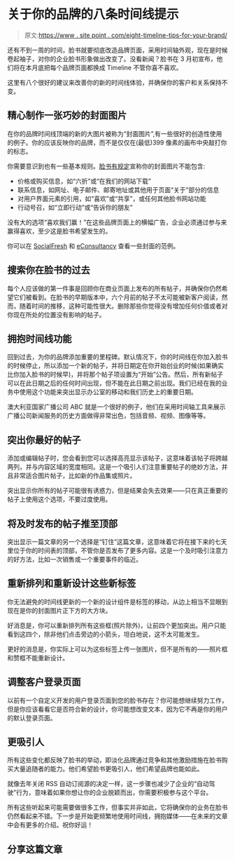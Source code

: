 # 关于你的品牌的八条时间线提示

> 原文:[https://www . site point . com/eight-timeline-tips-for-your-brand/](https://www.sitepoint.com/eight-timeline-tips-for-your-brand/)

还有不到一周的时间，脸书就要彻底改造品牌页面，采用时间轴外观，现在是时候卷起袖子，对你的企业脸书形象做出改变了。没看新闻？脸书在 3 月初宣布，他们将在本月底把每个品牌页面都换成 Timeline 不管你喜不喜欢。

这里有八个很好的建议来改善你的新的时间线体验，并确保你的客户和关系保持不变。

## 精心制作一张巧妙的封面图片

在你的品牌时间线顶端的新的大图片被称为“封面图片”,有一些很好的创造性使用的例子。你的应该反映你的品牌，而不是仅仅在(最低)399 像素的画布中央敲打你的标志。

你需要意识到也有一些基本规则。[脸书有规定](https://www.facebook.com/help/?faq=276329115767498)宣称你的封面图片不能包含:

*   价格或购买信息，如“六折”或“在我们的网站下载”
*   联系信息，如网址、电子邮件、邮寄地址或其他用于页面“关于”部分的信息
*   对用户界面元素的引用，如“喜欢”或“共享”，或任何其他脸书网站功能
*   行动号召，如“立即行动”或“告诉你的朋友”

没有大的选项“喜欢我们赢！”在这些品牌页面上的横幅广告，企业必须通过参与来赢得喜欢，至少这是脸书希望发生的。

你可以在 [SocialFresh](http://socialfresh.com/facebook-page-timeline-cover-examples/) 和 [eConsultancy](http://econsultancy.com/us/blog/9418-10-excellent-examples-of-facebook-brand-timelines) 查看一些封面的范例。

## 搜索你在脸书的过去

每个人应该做的第一件事是回顾你在商业页面上发布的所有帖子，并确保你仍然希望它们被看到。在脸书的早期版本中，六个月前的帖子不太可能被新客户阅读，然而，随着时间的推移，这种可能性很大。删除那些你觉得没有增加任何价值或者对你现在所处的位置没有影响的帖子。

## 拥抱时间线功能

回到过去，为你的品牌添加重要的里程碑。默认情况下，你的时间线在你加入脸书的时候停止，所以添加一个新的帖子，并将日期定在你开始创业的时候(如果确实比你加入脸书的时候早)，并将那个帖子项设置为“开始”公告。然后，所有新帖子可以在此日期之后的任何时间出现，但不能在此日期之前出现。我们已经在我的业务中使用这个功能来突出显示办公室的移动和我们历史上的重要日期。

澳大利亚国家广播公司 ABC 就是一个很好的例子，他们在采用时间轴工具来展示广播公司新闻服务的历史方面做得非常出色，包括音频、视频、图像等等。

## 突出你最好的帖子

添加或编辑帖子时，您会看到您可以选择高亮显示该帖子，这意味着该帖子将跨越两列，并与内容区域的宽度相同。这是一个吸引人们注意重要帖子的绝妙方法，并且非常适合图片帖子，比如新的作品集或照片。

突出显示你所有的帖子可能很有诱惑力，但是结果会失去效果——只在真正重要的帖子上使用这个选项，不要过度使用。

## 将及时发布的帖子推至顶部

突出显示一篇文章的另一个选择是“钉住”这篇文章，这意味着它将在接下来的七天里位于你的时间表的顶部，不管你是否发布了更多内容。这是一个及时吸引注意力的好方法，比如一次销售或一个重要事件的临近。

## 重新排列和重新设计这些新标签

你无法避免的时间线更新的一个新的设计组件是标签的移动，从边上相当不显眼到现在是你的封面图片正下方的大方块。

好消息是，你可以重新排列所有这些框(照片除外)，让前四个更加突出。用户只能看到这四个，除非他们点击旁边的小箭头，坦白地说，这不太可能发生。

更好的消息是，你实际上可以为这些标签上传一张图片，但不是所有的——照片框和赞框不能重新设计。

## 调整客户登录页面

以前有一个自定义开发的用户登录页面到您的脸书存在？你可能想继续努力工作，但是你应该看看它是否符合新的设计，你可能想改变文本，因为它不再是你的用户的默认登录页面。

## 更吸引人

所有这些变化都反映了脸书的举动，即淡化品牌通过竞争和其他激励措施在脸书购买大量追随者的能力。他们希望脸书更吸引人，他们希望品牌也能如此。

就像去年关闭 RSS 自动订阅源的决定一样，这一步骤也减少了企业的“自动驾驶”行为，意味着如果你想让你的企业脱颖而出，你需要积极参与这个平台。

所有这些听起来可能需要做很多工作，但事实并非如此，它将确保你的业务在脸书仍然看起来不错。下一步是开始更频繁地使用时间线，拥抱媒体——在未来的文章中会有更多的介绍。祝你好运！

## 分享这篇文章